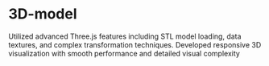 # 3D-model
Utilized advanced Three.js features including STL model loading, data textures, and complex transformation techniques. Developed responsive 3D visualization with smooth performance and detailed visual complexity

